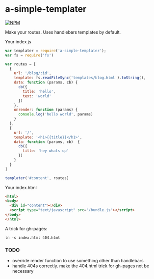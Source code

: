# a-simple-templater

[![NPM](https://nodei.co/npm/a-simple-templater.png)](https://nodei.co/npm/a-simple-templater/)

Make your routes. Uses handlebars templates by default.

Your index.js
```js
var templater = require('a-simple-templater');
var fs = require('fs')

var routes = [
  {
    url: '/blog/:id',
    template: fs.readFileSync('templates/blog.html').toString(),
    data: function (params, cb) {
      cb({
        title: 'hello',
        text: 'world'
      })
    },
    onrender: function (params) {
      console.log('hello world', params)
    }
  },
  {
    url: '/',
    template: '<h1>{{title}}</h1>',
    data: function (params, cb)  {
      cb({
        title: 'hey whats up'
      })
    }
  }
]

templater('#content', routes)
```

Your index.html
```html
<html>
<body>
  <div id="content"></div>
  <script type="text/javascript" src="/bundle.js"></script>
</body>
</html>
```

A trick for gh-pages:
```
ln -s index.html 404.html
```

### TODO
  * override render function to use something other than handlebars
  * handle 404s correctly. make the 404.html trick for gh-pages not be necessary

